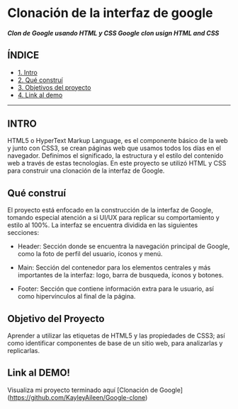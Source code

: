 #   Clonación de la interfaz de google 
##### Clon de Google usando HTML y CSS Google clon usign HTML and CSS

## ÍNDICE

* [1. Intro](https://github.com/KayleyAileen/Google-clone/edit/main/README.md#intro)
* [ 2. Qué construí](https://github.com/KayleyAileen/Google-clone/edit/main/README.md#qu%C3%A9-constru%C3%AD)
* [3. Objetivos del proyecto](https://github.com/KayleyAileen/Google-clone/edit/main/README.md#qu%C3%A9-constru%C3%AD)
* [4. Link al demo](https://github.com/KayleyAileen/Google-clone/edit/main/README.md#qu%C3%A9-constru%C3%AD)

***
## INTRO
HTML5 o HyperText Markup Language, es el componente básico de la web y junto con CSS3, se crean páginas web que usamos todos los días en el navegador. Definimos el significado, la estructura y el estilo del contenido web a través de estas tecnologías.
En este proyecto se utilizó HTML y CSS para construir una clonación de la interfaz de Google.

## Qué construí
El proyecto está enfocado en la construcción de la interfaz de Google, tomando especial atención a si UI/UX para replicar su comportamiento y estilo al 100%. La interfaz se encuentra dividida en las siguientes secciones:

* Header: Sección donde se encuentra la navegación principal de Google, como la foto de perfil del usuario, íconos y menú.

* Main: Sección del contenedor para los elementos centrales y más importantes de la interfaz: logo, barra de busqueda, íconos y botones.

* Footer: Sección que contiene información extra para le usuario, así como hipervínculos al final de la página.

## Objetivo del Proyecto
Aprender a utilizar las etiquetas de HTML5 y las propiedades de CSS3; así como identificar componentes de base de un sitio web, para analizarlas y replicarlas.

## Link al DEMO!
Visualiza mi proyecto terminado aquí [Clonación de Google] (https://github.com/KayleyAileen/Google-clone)
